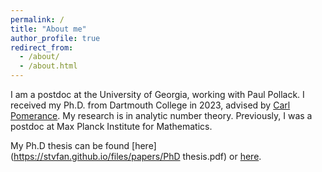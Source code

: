 ```yaml
---
permalink: /
title: "About me"
author_profile: true
redirect_from: 
  - /about/
  - /about.html
---
```


I am a postdoc at the University of Georgia, working with Paul Pollack. I received my Ph.D. from Dartmouth College in 2023, advised by [Carl Pomerance](https://math.dartmouth.edu/~carlp/). My research is in analytic number theory. Previously, I was a postdoc at Max Planck Institute for Mathematics. 

My Ph.D thesis can be found [here](https://stvfan.github.io/files/papers/PhD thesis.pdf) or [here](https://digitalcommons.dartmouth.edu/dissertations/156/).
